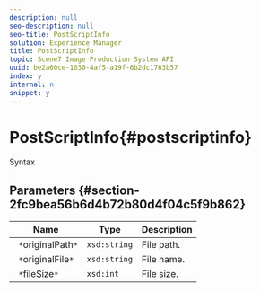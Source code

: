 ```yaml
---
description: null
seo-description: null
seo-title: PostScriptInfo
solution: Experience Manager
title: PostScriptInfo
topic: Scene7 Image Production System API
uuid: be2a60ce-1030-4af5-a19f-6b2dc1763b57
index: y
internal: n
snippet: y
---
```


# PostScriptInfo{#postscriptinfo}

 Syntax 

## Parameters {#section-2fc9bea56b6d4b72b80d4f04c5f9b862}

|  Name  | Type  | Description  |
|---|---|---|
|  ` *`originalPath`*`  | `xsd:string`  | File path.  |
|  ` *`originalFile`*`  | `xsd:string`  | File name.  |
|  ` *`fileSize`*`  | `xsd:int`  | File size.  |

